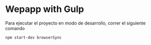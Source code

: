 # Wepapp with Gulp

Para ejecutar el proyecto en modo de desarrollo, correr el siguiente comando
```
npm start-dev browserSync
```